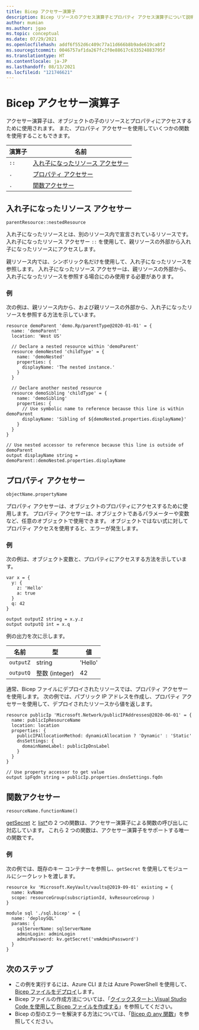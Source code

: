 ```yaml
---
title: Bicep アクセサー演算子
description: Bicep リソースのアクセス演算子とプロパティ アクセス演算子について説明します。
author: mumian
ms.author: jgao
ms.topic: conceptual
ms.date: 07/29/2021
ms.openlocfilehash: addf6f552d6c409c77a11d666b8b9ade619ca8f2
ms.sourcegitcommit: 0046757af1da267fc2f0e88617c633524883795f
ms.translationtype: HT
ms.contentlocale: ja-JP
ms.lasthandoff: 08/13/2021
ms.locfileid: "121746621"
---
```

# <a name="bicep-accessor-operators"></a>Bicep アクセサー演算子

アクセサー演算子は、オブジェクトの子のリソースとプロパティにアクセスするために使用されます。 また、プロパティ アクセサーを使用していくつかの関数を使用することもできます。

| 演算子 | 名前 |
| ---- | ---- |
| `::` | [入れ子になったリソース アクセサー](#nested-resource-accessor) |
| `.`  | [プロパティ アクセサー](#property-accessor) |
| `.`  | [関数アクセサー](#function-accessor) |

## <a name="nested-resource-accessor"></a>入れ子になったリソース アクセサー

`parentResource::nestedResource`

入れ子になったリソースとは、別のリソース内で宣言されているリソースです。 入れ子になったリソース アクセサー `::` を使用して、親リソースの外部から入れ子になったリソースにアクセスします。

親リソース内では、シンボリック名だけを使用して、入れ子になったリソースを参照します。 入れ子になったリソース アクセサーは、親リソースの外部から、入れ子になったリソースを参照する場合にのみ使用する必要があります。

### <a name="example"></a>例

次の例は、親リソース内から、および親リソースの外部から、入れ子になったリソースを参照する方法を示しています。

```bicep
resource demoParent 'demo.Rp/parentType@2020-01-01' = {
  name: 'demoParent'
  location: 'West US'

  // Declare a nested resource within 'demoParent'
  resource demoNested 'childType' = {
    name: 'demoNested'
    properties: {
      displayName: 'The nested instance.'
    }
  }

  // Declare another nested resource
  resource demoSibling 'childType' = {
    name: 'demoSibling'
    properties: {
      // Use symbolic name to reference because this line is within demoParent
      displayName: 'Sibling of ${demoNested.properties.displayName}'
    }
  }
}

// Use nested accessor to reference because this line is outside of demoParent
output displayName string = demoParent::demoNested.properties.displayName
```

## <a name="property-accessor"></a>プロパティ アクセサー

`objectName.propertyName`

プロパティ アクセサーは、オブジェクトのプロパティにアクセスするために使用します。 プロパティ アクセサーは、オブジェクトであるパラメーターや変数など、任意のオブジェクトで使用できます。 オブジェクトではない式に対してプロパティ アクセスを使用すると、エラーが発生します。

### <a name="example"></a>例

次の例は、オブジェクト変数と、プロパティにアクセスする方法を示しています。

```bicep
var x = {
  y: {
    z: 'Hello'
    a: true
  }
  q: 42
}

output outputZ string = x.y.z
output outputQ int = x.q
```

例の出力を次に示します。

| 名前 | 型 | 値 |
| ---- | ---- | ---- |
| `outputZ` | string | 'Hello' |
| `outputQ` | 整数 (integer) | 42 |

通常、Bicep ファイルにデプロイされたリソースでは、プロパティ アクセサーを使用します。 次の例では、パブリック IP アドレスを作成し、プロパティ アクセサーを使用して、デプロイされたリソースから値を返します。

```bicep
resource publicIp 'Microsoft.Network/publicIPAddresses@2020-06-01' = {
  name: publicIpResourceName
  location: location
  properties: {
    publicIPAllocationMethod: dynamicAllocation ? 'Dynamic' : 'Static'
    dnsSettings: {
      domainNameLabel: publicIpDnsLabel
    }
  }
}

// Use property accessor to get value
output ipFqdn string = publicIp.properties.dnsSettings.fqdn
```

## <a name="function-accessor"></a>関数アクセサー

`resourceName.functionName()`

[getSecret](bicep-functions-resource.md#getsecret) と [list*](bicep-functions-resource.md#list)の 2 つの関数は、アクセサー演算子による関数の呼び出しに対応しています。 これら 2 つの関数は、アクセサー演算子をサポートする唯一の関数です。

### <a name="example"></a>例

次の例では、既存のキー コンテナーを参照し、`getSecret` を使用してモジュールにシークレットを渡します。

```bicep
resource kv 'Microsoft.KeyVault/vaults@2019-09-01' existing = {
  name: kvName
  scope: resourceGroup(subscriptionId, kvResourceGroup )
}

module sql './sql.bicep' = {
  name: 'deploySQL'
  params: {
    sqlServerName: sqlServerName
    adminLogin: adminLogin
    adminPassword: kv.getSecret('vmAdminPassword')
  }
}
```

## <a name="next-steps"></a>次のステップ

- この例を実行するには、Azure CLI または Azure PowerShell を使用して、[Bicep ファイルをデプロイ](./quickstart-create-bicep-use-visual-studio-code.md#deploy-the-bicep-file)します。
- Bicep ファイルの作成方法については、「[クイックスタート: Visual Studio Code を使用して Bicep ファイルを作成する](./quickstart-create-bicep-use-visual-studio-code.md)」を参照してください。
- Bicep の型のエラーを解決する方法については、「[Bicep の any 関数](./bicep-functions-any.md)」を参照してください。
